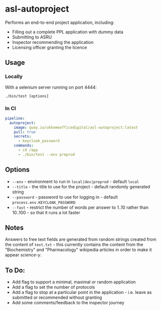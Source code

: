 # asl-autoproject

Performs an end-to-end project application, including:

* Filling out a complete PPL application with dummy data
* Submitting to ASRU
* Inspector recommending the application
* Licensing officer granting the licence

## Usage

### Locally

With a selenium server running on port 4444:

```
./bin/test [options]
```

### In CI

```yaml
pipeline:
  autoproject:
    image: quay.io/ukhomeofficedigital/asl-autoproject:latest
    pull: true
    secrets:
      - keycloak_password
    commands:
      - cd /app
      - ./bin/test --env preprod
```

## Options

* `--env` - environment to run in `local|dev|preprod` - default `local`
* `--title` - the title to use for the project - default randomly generated string
* `--password` - password to use for logging in - default `process.env.KEYCLOAK_PASSWORD`
* `--fast` - restrict the number of words per answer to 1..10 rather than 10..100 - so that it runs a lot faster

## Notes

Answers to free text fields are generated from random strings created from the content of `text.txt` - this currently contains the content from the "Biochemistry" and "Pharmacology" wikipedia articles in order to make it appear _science-y_.

## To Do:

* Add flag to support a minimal, maximal or random application
* Add a flag to set the number of protocols
* Add a flag to stop at a particular point in the application - i.e. leave as submitted or recommended without granting
* Add some comments/feedback to the inspector journey
